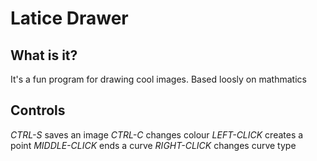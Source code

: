 # Latice Drawer
## What is it?
It's a fun program for drawing cool images.
Based loosly on mathmatics
## Controls
*CTRL-S* saves an image
*CTRL-C* changes colour
*LEFT-CLICK* creates a point
*MIDDLE-CLICK* ends a curve
*RIGHT-CLICK* changes curve type

